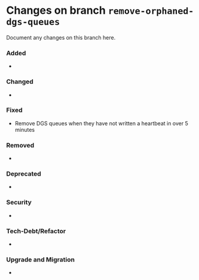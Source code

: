 # Changes on branch `remove-orphaned-dgs-queues`
Document any changes on this branch here.
### Added
- 

### Changed
- 

### Fixed
- Remove DGS queues when they have not written a heartbeat in over 5 minutes

### Removed
- 

### Deprecated
- 

### Security
- 

### Tech-Debt/Refactor
- 

### Upgrade and Migration
- 
